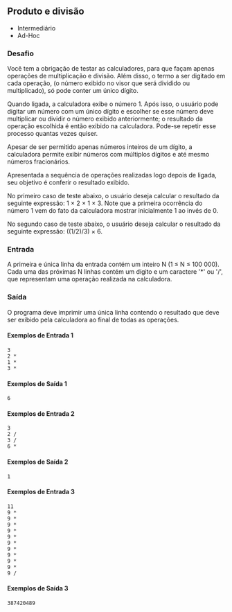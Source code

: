 ## Produto e divisão
* Intermediário
* Ad-Hoc

### Desafio
Você tem a obrigação de testar as calculadores, para que façam apenas operações de multiplicação e divisão. Além disso, o termo a ser digitado em cada operação, (o número exibido no visor que será dividido ou multiplicado), só pode conter um único dígito.

Quando ligada, a calculadora exibe o número 1. Após isso, o usuário pode digitar um número com um único dígito e escolher se esse número deve multiplicar ou dividir o número exibido anteriormente; o resultado da operação escolhida é então exibido na calculadora. Pode-se repetir esse processo quantas vezes quiser.

Apesar de ser permitido apenas números inteiros de um dígito, a calculadora permite exibir números com múltiplos dígitos e até mesmo números fracionários.

Apresentada a sequência de operações realizadas logo depois de ligada, seu objetivo é conferir o resultado exibido.

No primeiro caso de teste abaixo, o usuário deseja calcular o resultado da seguinte expressão: 1 × 2 × 1 × 3. Note que a primeira ocorrência do número 1 vem do fato da calculadora mostrar inicialmente 1 ao invés de 0.

No segundo caso de teste abaixo, o usuário deseja calcular o resultado da seguinte expressão: ((1/2)/3) × 6.

### Entrada
A primeira e única linha da entrada contém um inteiro N (1 ≤ N ≤ 100 000). Cada uma das próximas N linhas contém um dígito e um caractere '*' ou '/', que representam uma operação realizada na calculadora.

### Saída
O programa deve imprimir uma única linha contendo o resultado que deve ser exibido pela calculadora ao final de todas as operações.


#### Exemplos de Entrada	1
~~~~
3
2 *
1 *
3 *
~~~~
#### Exemplos de Saída 1
~~~~
6
~~~~
#### Exemplos de Entrada 2
~~~~
3
2 /
3 /
6 *
~~~~
#### Exemplos de Saída 2
~~~~
1
~~~~
#### Exemplos de Entrada 3	
~~~~
11
9 *
9 *
9 *
9 *
9 *
9 *
9 *
9 *
9 *
9 *
9 /
~~~~
#### Exemplos de Saída 3
~~~~
387420489
~~~~
